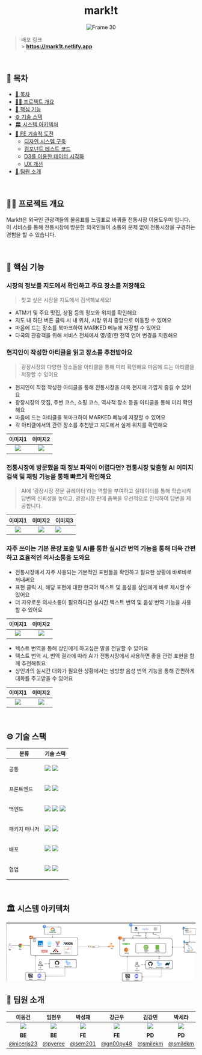 
<div align="center">
  <h1>mark!t</h1>

![Frame 30](https://github.com/user-attachments/assets/1fe9b1fc-106c-4617-a86a-7f7b7c04dc2f)
</div>

> 배포 링크 <br /> > **https://mark1t.netlify.app**

<br/>

## 📄 목차

- [📄 목차](#-목차)
- [✍🏻 프로젝트 개요](#-프로젝트-개요)
- [🚀 핵심 기능](#-핵심-기능)
  <!-- - [자주 마주칠 수 있는 Git 문제를 해결해 보세요](#자주-마주칠-수-있는-git-문제를-해결해-보세요)
  - [터미널 환경에서 Git을 조작할 수 있어요](#터미널-환경에서-git을-조작할-수-있어요)
  - [Git 그래프로 변화되는 Git 상황을 확인할 수 있어요](#git-그래프로-변화되는-git-상황을-확인할-수-있어요)
  - [문제 해결이 어렵다면 도움받을 수 있어요](#문제-해결이-어렵다면-도움받을-수-있어요)
  - [정답을 맞추면 내 답안을 공유할 수 있어요](#정답을-맞추면-내-답안을-공유할-수-있어요) -->
- [⚙️ 기술 스택](#️-기술-스택)
- [🏛️ 시스템 아키텍처](#️-시스템-아키텍처)
- [🔎 FE 기술적 도전](#-fe-기술적-도전)
    - [디자인 시스템 구축](#디자인-시스템-구축)
    - [컴포넌트 테스트 코드](#컴포넌트-테스트-코드)
    - [D3를 이용한 데이터 시각화](#d3를-이용한-데이터-시각화)
    - [UX 개선](#ux-개선)
- [🧡 팀원 소개](#-팀원-소개)

<br />

## ✍🏻 프로젝트 개요

Mark!t은 외국인 관광객들의 물음표를 느낌표로 바꿔줄 전통시장 이용도우미 입니다. 이 서비스를 통해 전통시장에 방문한 외국인들이 소통의 문제 없이 전통시장을 구경하는 경험을 할 수 있습니다.

<br />

## 🚀 핵심 기능

### 시장의 정보를 지도에서 확인하고 **주요 장소**를 저장해요

> 찾고 싶은 시장을 지도에서 검색해보세요!

- ATM기 및 주요 맛집, 상점 등의 정보와 위치를 확인해요
- 지도 내 하단 버튼 클릭 시 내 위치, 시장 위치 중앙으로 이동할 수 있어요
- 마음에 드는 장소를 북마크하여 MARKED 메뉴에 저장할 수 있어요
- 다국의 관광객을 위해 서비스 전체에서 영/중/한 전역 언어 변경을 지원해요

</aside>

### 현지인이 작성한 아티클을 읽고 장소를 추천받아요

> 광장시장의 다양한 장소들을 아티클을 통해 미리 확인해요
> 마음에 드는 아티클을 저장할 수 있어요

- 현지인이 직접 작성한 아티클을 통해 전통시장을 더욱 현지에 가깝게 즐길 수 있어요
- 광장시장의 맛집, 주변 코스, 쇼핑 코스, 역사적 장소 등을 아티클을 통해 미리 확인해요
- 마음에 드는 아티클을 북마크하여 MARKED 메뉴에 저장할 수 있어요
- 각 아티클에서의 관련 장소를 추천받고 지도에서 실제 위치를 확인해요

|                                                  이미지1                                                  |                                                  이미지2                                                  |
| :-------------------------------------------------------------------------------------------------------: | :-------------------------------------------------------------------------------------------------------: |
| <img src="https://github.com/user-attachments/assets/0aaa3cf2-3abf-4aa7-a451-2e3ef01c2e48" width="300" /> | <img src="https://github.com/user-attachments/assets/025edca5-1499-4b2c-8eb6-ce33f46fdfe2" width="300" /> |

### 전통시장에 방문했을 때 정보 파악이 어렵다면? 전통시장 맞춤형 AI 이미지 검색 및 채팅 기능을 통해 빠르게 확인해요

> AI에 ‘광장시장 전문 큐레이터’라는 역할을 부여하고 실데이터를 통해 학습시켜 답변의 신뢰성을 높이고, 광장시장 판매 품목을 우선적으로 인식하여 답변을 제공합니다.

|                                                  이미지1                                                  |                                                  이미지2                                                  | 이미지3                                                                                                   |
| :-------------------------------------------------------------------------------------------------------: | :-------------------------------------------------------------------------------------------------------: | --------------------------------------------------------------------------------------------------------- |
 <img src="https://github.com/user-attachments/assets/05275c31-face-4aa5-bc6a-a3437b141968" width="300" /> | <img src="https://github.com/user-attachments/assets/f7936499-41dd-4710-8de2-1db8566347c4" width="300" /> | <img src="https://github.com/user-attachments/assets/21112162-be16-4431-b81a-d56bbea75312" width="300" /> |

### 자주 쓰이는 기본 문장 표출 및 AI를 통한 실시간 번역 기능을 통해 더욱 간편하고 효율적인 의사소통을 도와요

- 전통시장에서 자주 사용되는 기본적인 표현들을 확인하고 필요한 상황에 바로바로 꺼내써요
- 표현 클릭 시, 해당 표현에 대한 한국어 텍스트 및 음성을 상인에게 바로 제시할 수 있어요
- 더 자유로운 의사소통이 필요하다면 실시간 텍스트 번역 및 음성 번역 기능을 사용할 수 있어요

|                                                  이미지1                                                  |                                                  이미지2                                                  |
| :-------------------------------------------------------------------------------------------------------: | :-------------------------------------------------------------------------------------------------------: |
| <img src="https://github.com/user-attachments/assets/7cbe90c7-4624-4fb7-a63d-282cac748444" width="300" /> | <img src="https://github.com/user-attachments/assets/059635a7-b4fe-4874-981c-2bf95a441357" width="300" /> |

- 텍스트 번역을 통해 상인에게 하고싶은 말을 전달할 수 있어요
- 텍스트 번역 시, 번역 결과에 따라 AI가 전통시장에서 사용하면 좋을 관련 표현을 함께 추천해줘요
- 상인과의 실시간 대화가 필요한 상황에서는 쌍방향 음성 번역 기능을 통해 간편하게 대화를 주고받을 수 있어요

|                                                  이미지1                                                  |                                                  이미지2                                                  |
| :---------------------------------------------------------------------------: | :---------------------------------------------------------------------------------: |
| <img src="https://github.com/user-attachments/assets/a47499ca-f3dc-4099-a1cb-1975b073b4af" width="fit-content" /> | <img src="https://github.com/user-attachments/assets/773e89a0-9581-4bab-a10e-c1520b3f327f" width="fit-content" /> |



<br />

## ⚙️ 기술 스택

<table>
    <thead>
        <tr>
            <th>분류</th>
            <th>기술 스택</th>
        </tr>
    </thead>
    <tbody>
        <tr>
            <td>
                <p>공통</p>
            </td>
            <td>
                <img src="https://img.shields.io/badge/github-181717?style=for-the-badge&logo=github&logoColor=white">
                <img src="https://img.shields.io/badge/git-F05032?style=for-the-badge&logo=git&logoColor=white">
            </td>
        </tr>
        <tr>
            <td>
                  <p>프론트엔드</p>
            </td>
            <td>
                  <img src="https://img.shields.io/badge/react-61DAFB?style=for-the-badge&logo=react&logoColor=black">
              <img src="https://img.shields.io/badge/typescript-3178C6?style=for-the-badge&logo=typescript&logoColor=white">
            </td>
        </tr>
        <tr>
            <td>
                <p>백엔드</p>
            </td>
            <td>
                <img src="https://img.shields.io/badge/springboot-6DB33F?style=for-the-badge&logo=springboot&logoColor=white">
                <img src="https://img.shields.io/badge/java-007396?style=for-the-badge&logo=java&logoColor=white">
              <img src="https://img.shields.io/badge/mysql-4479A1?style=for-the-badge&logo=mysql&logoColor=white">
            </td>
        </tr>
                <tr>
            <td>
                <p>패키지 매니저</p>
            </td>
            <td>
<img src="https://img.shields.io/badge/gradle-02303A?style=for-the-badge&logo=gradle&logoColor=white">
              <img src="https://img.shields.io/badge/vite-646CFF?style=for-the-badge&logo=vite&logoColor=white">
            </td>
        </tr>
        <tr>
            <td>
                <p>배포</p>
            </td>
            <td>
<img src="https://img.shields.io/badge/netlify-00C7B7?style=for-the-badge&logo=netlify&logoColor=white">
              <img src="https://img.shields.io/badge/amazonaws-232F3E?style=for-the-badge&logo=amazonaws&logoColor=white">
            </td>
        </tr>
        <tr>
            <td>
                <p>협업</p>
            </td>
            <td>
<img src="https://img.shields.io/badge/notion-000000?style=for-the-badge&logo=notion&logoColor=white">
                <img src="https://img.shields.io/badge/figma-F24E1E?style=for-the-badge&logo=figma&logoColor=white">
            </td>
        </tr>
    </tbody>
</table>

<br />

## 🏛️ 시스템 아키텍처

![img_1.png](img_1.png)
<br />


## 🧡 팀원 소개

|                                     이동건                                     |                                     임현우                                      |                                    박성재                                    |                                    강근우                                    |                                     김강민                                      |                                     박세라                                      |
| :----------------------------------------------------------------------------: | :-----------------------------------------------------------------------------: | :--------------------------------------------------------------------------: | :--------------------------------------------------------------------------: |:--------------------------------------------------------------------------: |:--------------------------------------------------------------------------: |
| <img src="https://github.com/user-attachments/assets/d6a015cd-fd3a-4078-aa04-998641fa177c" width="120" /> | <img src="https://github.com/user-attachments/assets/9fef7683-4428-45de-8dcc-76c3b4909775" width="120" /> | <img src="https://github.com/user-attachments/assets/4bbcb9db-2d05-4ac9-8e43-1d904679f7eb" width="120"> | <img src="https://github.com/user-attachments/assets/4f4d6617-6e49-4ef6-8516-4b255157507e" width="120"> |<img src="https://github.com/user-attachments/assets/42283fcf-0cd2-4ff2-9ba6-11ef2a08e14a" width="120"> |<img src="https://github.com/user-attachments/assets/5c668168-b8b5-4dca-af9e-1096b2043d84" width="120"> |
|                                     **BE**                                     |                                     **BE**                                      |                                    **FE**                                    |                                    **FE**                                    |                                     **PD**                                      |                                     **PD**                                      |
|                    [@nicerjs23](https://github.com/nicerjs23)                    |                    [@pyeree](https://github.com/pyeree)                     |                   [@sem201](https://github.com/sem201)                   |                [@gn00py48](https://github.com/gn00py48)                |                    [@smilekm](https://github.com/smilekm)                  |               [@smilekm](https://github.com/smilekm)                           |
